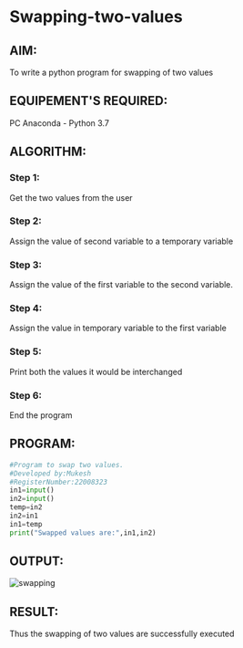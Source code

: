# Swapping-two-values
## AIM:
To write a python program for swapping of two values
## EQUIPEMENT'S REQUIRED: 
PC
Anaconda - Python 3.7
## ALGORITHM: 
### Step 1:
Get the two values from the user
### Step 2: 
Assign the value of second variable to a temporary variable 
### Step 3: 
Assign the value of the first variable to the second variable.
### Step 4:  
Assign the value in temporary variable to the first variable
### Step 5: 
Print both the values it would be interchanged
### Step 6: 
End the program
## PROGRAM:
``` python
#Program to swap two values.
#Developed by:Mukesh
#RegisterNumber:22008323
in1=input()
in2=input()
temp=in2
in2=in1
in1=temp
print("Swapped values are:",in1,in2)
```
## OUTPUT:
![swapping](https://user-images.githubusercontent.com/118707363/211735107-dde7adc9-35a7-482e-adb9-afe8c365801e.png)




## RESULT:
Thus the swapping of two values are successfully executed



